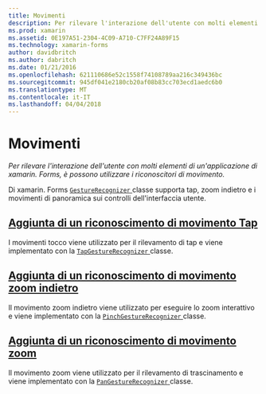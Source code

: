 ```yaml
---
title: Movimenti
description: Per rilevare l'interazione dell'utente con molti elementi di un'applicazione di xamarin. Forms, è possono utilizzare i riconoscitori di movimento.
ms.prod: xamarin
ms.assetid: 0E197A51-2304-4C09-A710-C7FF24A89F15
ms.technology: xamarin-forms
author: davidbritch
ms.author: dabritch
ms.date: 01/21/2016
ms.openlocfilehash: 621110686e52c1558f74108789aa216c349436bc
ms.sourcegitcommit: 945df041e2180cb20af08b83cc703ecd1aedc6b0
ms.translationtype: MT
ms.contentlocale: it-IT
ms.lasthandoff: 04/04/2018
---
```

# <a name="gestures"></a>Movimenti

_Per rilevare l'interazione dell'utente con molti elementi di un'applicazione di xamarin. Forms, è possono utilizzare i riconoscitori di movimento._

Di xamarin. Forms [ `GestureRecognizer` ](https://developer.xamarin.com/api/type/Xamarin.Forms.GestureRecognizer/) classe supporta tap, zoom indietro e i movimenti di panoramica sui controlli dell'interfaccia utente.

## <a name="adding-a-tap-gesture-recognizertapmd"></a>[Aggiunta di un riconoscimento di movimento Tap](tap.md)

I movimenti tocco viene utilizzato per il rilevamento di tap e viene implementato con la [ `TapGestureRecognizer` ](https://developer.xamarin.com/api/type/Xamarin.Forms.TapGestureRecognizer/) classe.

## <a name="adding-a-pinch-gesture-recognizerpinchmd"></a>[Aggiunta di un riconoscimento di movimento zoom indietro](pinch.md)

Il movimento zoom indietro viene utilizzato per eseguire lo zoom interattivo e viene implementato con la [ `PinchGestureRecognizer` ](https://developer.xamarin.com/api/type/Xamarin.Forms.PinchGestureRecognizer/) classe.

## <a name="adding-a-pan-gesture-recognizerpanmd"></a>[Aggiunta di un riconoscimento di movimento zoom](pan.md)

Il movimento zoom viene utilizzato per il rilevamento di trascinamento e viene implementato con la [ `PanGestureRecognizer` ](https://developer.xamarin.com/api/type/Xamarin.Forms.PanGestureRecognizer/) classe.

